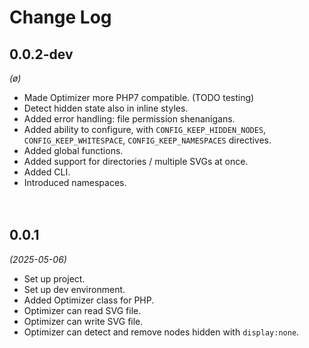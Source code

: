 
# Change Log

## 0.0.2-dev
*(ø)*

* Made Optimizer more PHP7 compatible. (TODO  testing)
* Detect hidden state also in inline styles.
* Added error handling: file permission shenanigans.
* Added ability to configure, with `CONFIG_KEEP_HIDDEN_NODES`, `CONFIG_KEEP_WHITESPACE`, `CONFIG_KEEP_NAMESPACES` directives.
* Added global functions.
* Added support for directories / multiple SVGs at once.
* Added CLI.
* Introduced namespaces.


　​

## 0.0.1
*(2025-05-06)*

* Set up project.
* Set up dev environment.
* Added Optimizer class for PHP.
* Optimizer can read SVG file.
* Optimizer can write SVG file.
* Optimizer can detect and remove nodes hidden with `display:none`.

